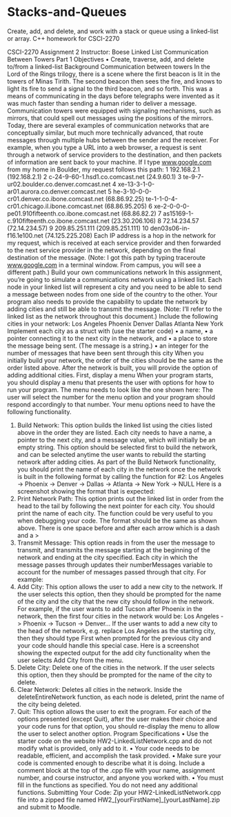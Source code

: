 # Stacks-and-Queues
Create, add, and delete, and work with a stack or queue using a linked-list or array. C++ homework for CSCI-2270

CSCI-2270
Assignment 2
Instructor: Boese
Linked List
Communication Between Towers Part 1
Objectives
• Create, traverse, add, and delete to/from a linked-list
Background
Communication between towers
In the Lord of the Rings trilogy, there is a scene where the first beacon is lit in the
towers of Minas Tirith. The second beacon then sees the fire, and knows to light its
fire to send a signal to the third beacon, and so forth. This was a means of
communicating in the days before telegraphs were invented as it was much faster
than sending a human rider to deliver a message. Communication towers were
equipped with signaling mechanisms, such as mirrors, that could spell out messages
using the positions of the mirrors.
Today, there are several examples of communication networks that are conceptually
similar, but much more technically advanced, that route messages through multiple
hubs between the sender and the receiver. For example, when you type a URL into a
web browser, a request is sent through a network of service providers to the
destination, and then packets of information are sent back to your machine. If I type
www.google.com from my home in Boulder, my request follows this path:
1 192.168.2.1 (192.168.2.1)
2 c-24-9-60-1.hsd1.co.comcast.net (24.9.60.1)
3 te-9-7-ur02.boulder.co.denver.comcast.net
4 xe-13-3-1-0-ar01.aurora.co.denver.comcast.net
5 he-3-10-0-0-cr01.denver.co.ibone.comcast.net (68.86.92.25)
te-1-1-0-4-cr01.chicago.il.ibone.comcast.net (68.86.95.205)
6 xe-2-0-0-0-pe01.910fifteenth.co.ibone.comcast.net (68.86.82.2)
7 as15169-1-c.910fifteenth.co.ibone.comcast.net (23.30.206.106)
8 72.14.234.57 (72.14.234.57)
9 209.85.251.111 (209.85.251.111)
10 den03s06-in-f16.1e100.net (74.125.225.208)
Each IP address is a hop in the network for my request, which is received at each
service provider and then forwarded to the next service provider in the network,
depending on the final destination of the message.
(Note: I got this path by typing traceroute www.google.com in a terminal window.
From campus, you will see a different path.)
Build your own communications network
In this assignment, you’re going to simulate a communications network using a
linked list. Each node in your linked list will represent a city and you need to be able
to send a message between nodes from one side of the country to the other. Your
program also needs to provide the capability to update the network by adding cities
and still be able to transmit the message.
(Note: I’ll refer to the linked list as the network throughout this document.)
Include the following cities in your network:
Los Angeles
Phoenix
Denver
Dallas
Atlanta
New York
Implement each city as a struct with (use the starter code)
• a name,
• a pointer connecting it to the next city in the network, and
• a place to store the message being sent. (The message is a string.)
• an integer for the number of messages that have been sent through this city
When you initially build your network, the order of the cities should be the same as
the order listed above. After the network is built, you will provide the option of
adding additional cities.
First, display a menu
When your program starts, you should display a menu that presents the user with
options for how to run your program. The menu needs to look like the one shown
here:
The user will select the number for the menu option and your program should
respond accordingly to that number. Your menu options need to have the following
functionality.
1. Build Network: This option builds the linked list using the cities listed above in
the order they are listed. Each city needs to have a name, a pointer to the next city,
and a message value, which will initially be an empty string. This option should be
selected first to build the network, and can be selected anytime the user wants to
rebuild the starting network after adding cities. As part of the Build Network
functionality, you should print the name of each city in the network once the
network is built in the following format by calling the function for #2:
Los Angeles -> Phoenix -> Denver -> Dallas -> Atlanta -> New York -> NULL
Here is a screenshot showing the format that is expected:
2. Print Network Path: This option prints out the linked list in order from the head
to the tail by following the next pointer for each city. You should print the name of
each city. The function could be very useful to you when debugging your code. The
format should be the same as shown above.
There is one space before and after each arrow which is a dash and a >
3. Transmit Message: This option reads in from the user the message to transmit,
and transmits the message starting at the beginning of the network and ending at
the city specified. Each city in which the message passes through updates their
numberMessages variable to account for the number of messages passed through
that city.
For example:
4. Add City: This option allows the user to add a new city to the network. If the user
selects this option, then they should be prompted for the name of the city and the
city that the new city should follow in the network. For example, if the user wants to
add Tucson after Phoenix in the network, then the first four cities in the network
would be:
Los Angeles -> Phoenix -> Tucson -> Denver…
If the user wants to add a new city to the head of the network, e.g. replace Los
Angeles as the starting city, then they should type First when prompted for the
previous city and your code should handle this special case.
Here is a screenshot showing the expected output for the add city functionality
when the user selects Add City from the menu.
5. Delete City: Delete one of the cities in the network. If the user selects this option,
then they should be prompted for the name of the city to delete.
6. Clear Network: Deletes all cities in the network. Inside the deleteEntireNetwork
function, as each node is deleted, print the name of the city being deleted.
7. Quit: This option allows the user to exit the program.
For each of the options presented (except Quit), after the user makes their choice
and your code runs for that option, you should re-display the menu to allow the user
to select another option.
Program Specifications
• Use the starter code on the website HW2-LinkedListNetwork.cpp and do not
modify what is provided, only add to it.
• Your code needs to be readable, efficient, and accomplish the task provided.
• Make sure your code is commented enough to describe what it is doing.
Include a comment block at the top of the .cpp file with your name,
assignment number, and course instructor, and anyone you worked with.
• You must fill in the functions as specified. You do not need any additional
functions.
Submitting Your Code:
Zip your HW2-LinkedListNetwork.cpp file into a zipped file named
HW2_[yourFirstName]_[yourLastName].zip and submit to Moodle.
